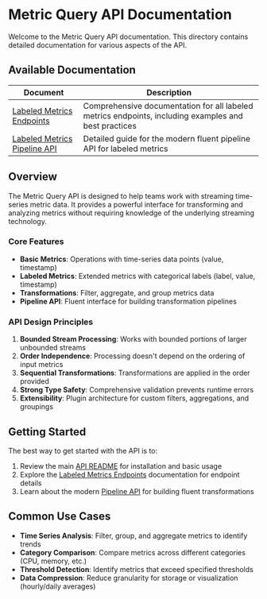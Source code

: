 # Metric Query API Documentation

Welcome to the Metric Query API documentation. This directory contains detailed documentation for various aspects of the API.

## Available Documentation

| Document | Description |
|----------|-------------|
| [Labeled Metrics Endpoints](labeled-metrics-endpoints.md) | Comprehensive documentation for all labeled metrics endpoints, including examples and best practices |
| [Labeled Metrics Pipeline API](labeled-metrics-pipeline.md) | Detailed guide for the modern fluent pipeline API for labeled metrics |

## Overview

The Metric Query API is designed to help teams work with streaming time-series metric data. It provides a powerful interface for transforming and analyzing metrics without requiring knowledge of the underlying streaming technology.

### Core Features

- **Basic Metrics**: Operations with time-series data points (value, timestamp)
- **Labeled Metrics**: Extended metrics with categorical labels (label, value, timestamp)
- **Transformations**: Filter, aggregate, and group metrics data
- **Pipeline API**: Fluent interface for building transformation pipelines

### API Design Principles

1. **Bounded Stream Processing**: Works with bounded portions of larger unbounded streams
2. **Order Independence**: Processing doesn't depend on the ordering of input metrics
3. **Sequential Transformations**: Transformations are applied in the order provided
4. **Strong Type Safety**: Comprehensive validation prevents runtime errors
5. **Extensibility**: Plugin architecture for custom filters, aggregations, and groupings

## Getting Started

The best way to get started with the API is to:

1. Review the main [API README](../README.md) for installation and basic usage
2. Explore the [Labeled Metrics Endpoints](labeled-metrics-endpoints.md) documentation for endpoint details
3. Learn about the modern [Pipeline API](labeled-metrics-pipeline.md) for building fluent transformations

## Common Use Cases

- **Time Series Analysis**: Filter, group, and aggregate metrics to identify trends
- **Category Comparison**: Compare metrics across different categories (CPU, memory, etc.)
- **Threshold Detection**: Identify metrics that exceed specified thresholds
- **Data Compression**: Reduce granularity for storage or visualization (hourly/daily averages)